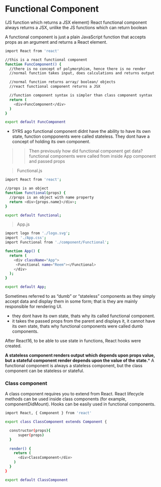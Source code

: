 # Functional Component 
(JS function which returns a JSX element)
React functional component always returns a JSX, unlike the JS functions which can return boolean

A functional component is just a plain JavaScript function that accepts props as an argument and returns a React element. 
```bash 
import React from 'react'

//this is a react functional component 
function FuncComponent() {
  //there is no concept of polymorphism, hence there is no render 
  //normal function takes input, does calculations and returns output 

  //normal function returns array/ boolean/ objects 
  //react functional component returns a JSX 

  //function component syntax is simpler than class component syntax 
  return (
    <div>FuncComponent</div>
  )
}

export default FuncComponent
```

- 5YRS ago functional component didnt have the ability to have its own state, function compponents were called stateless. They dont have a concept of holding its own component. 

>> Then previously how did functional component get data?
functional components were called from inside App component and passed props 

> Functional.js
```bash 
import React from 'react';

//props is an object 
function functional(props) {
  //props is an object with name property 
  return <div>{props.name}</div>;
}

export default functional;
```
> App.js 
```bash 
import logo from './logo.svg';
import './App.css';
import Functional from './component/Functional';

function App() {
  return (
    <div className="App">
     <Functional name="Reem"></Functional>
    </div>
  );
}

export default App;
```

Sometimes referred to as “dumb” or “stateless” components as they simply accept data and display them in some form; that is they are mainly responsible for rendering UI.

- they dont have its own state, thats why its called functional component.
- it takes the passed props from the parent and displays it, it cannot have its own state, thats why functional components were called dumb components.

After React16, to be able to use state in functions, React hooks were created.

**A stateless component renders output which depends upon props value, but a stateful component render depends upon the value of the state.*** A functional component is always a stateless component, but the class component can be stateless or stateful.

### Class component 
A class component requires you to extend from React. React lifecycle methods can be used inside class components (for example, componentDidMount). Hooks can be easily used in functional components.
```bash 
import React, { Component } from 'react'

export class ClassComponent extends Component {

  constructor(props){
      super(props)
  }
  
  render() {
    return (
      <div>ClassComponent</div>
    )
  }
}

export default ClassComponent
```